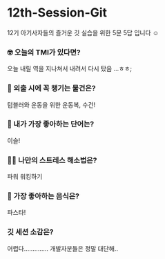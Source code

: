 # 12th-Session-Git
12기 아기사자들의 즐거운 깃 실습을 위한 5문 5답 입니다 ☺️

### 🤓 오늘의 TMI가 있다면?
오늘 내릴 역을 지나쳐서 내려서 다시 탔음 ...ㅎㅎ;
### 🎒 외출 시에 꼭 챙기는 물건은?
텀블러와 운동을 위한 운동복, 수건!
### 🤙 내가 가장 좋아하는 단어는?
이슬!
### 🧘‍♀️ 나만의 스트레스 해소법은?
파워 워킹하기
### 🍧 가장 좋아하는 음식은?
파스타!
### 깃 세션 소감은?
 어렵다.............. 개발자분들은 정말 대단해..
